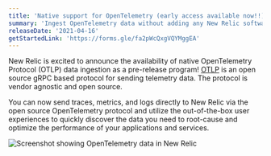 ```yaml
---
title: 'Native support for OpenTelemetry (early access available now!!)'
summary: 'Ingest OpenTelemetry data without adding any New Relic software into your services'
releaseDate: '2021-04-16'
getStartedLink: 'https://forms.gle/fa2pWcQxgVQYMggEA'
---
```


New Relic is excited to announce the availability of native OpenTelemetry Protocol (OTLP) data ingestion as a pre-release program! [OTLP](https://github.com/open-telemetry/opentelemetry-specification/blob/main/specification/protocol/otlp.md) is an open source gRPC based protocol for sending telemetry data. The protocol is vendor agnostic and open source.

You can now send traces, metrics, and logs directly to New Relic via the open source OpenTelemetry protocol and utilize the out-of-the-box user experiences to quickly discover the data you need to root-cause and optimize the performance of your applications and services.

![Screenshot showing OpenTelemetry data in New Relic](/images/otlp.webp 'OpenTelemetry data in New Relic')
